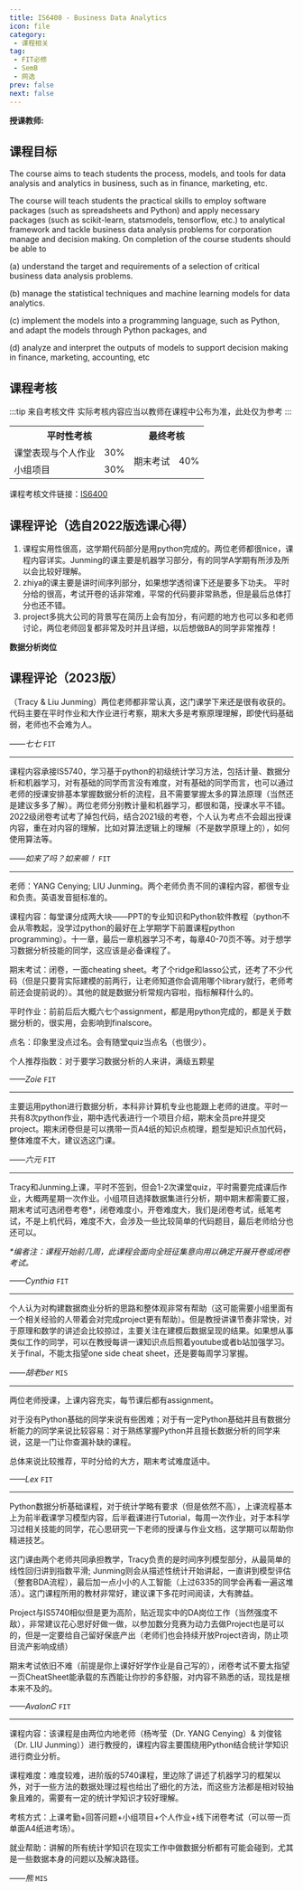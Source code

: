 ```yaml
---
title: IS6400 - Business Data Analytics
icon: file
category:
 - 课程相关
tag:
 - FIT必修
 - SemB
 - 网选
prev: false
next: false
---
```


**授课教师:**

<VPBanner
  title = "刘俊铭（Prof. LIU Junming）"
  content = "Assistant Professor"
  logo = "https://www.cb.cityu.edu.hk/portfolio/photos/xjunmiliu.jpg.pagespeed.ic.iYN90HXQeP.webp"
  :actions = '[  
        {
            text: "详细信息",
            link: "https://www.cb.cityu.edu.hk/People-and-Research/People/People-Details?eid=junmiliu"
        },
    ]'
/>
<!-- more -->

## 课程目标

The course aims to teach students the process, models, and tools for data analysis and analytics in business, such as in finance, marketing, etc.  

The course will teach students the practical skills to employ software packages (such as spreadsheets and Python) and apply necessary packages (such as scikit-learn, statsmodels, tensorflow, etc.) to analytical framework and tackle business data analysis problems for corporation manage and decision making.  On completion of the course students should be able to

(a) understand the target and requirements of a selection of critical business data analysis problems.

(b) manage the statistical techniques and machine learning models for data analytics.

(c) implement the models into a programming language, such as Python, and adapt the models through Python packages, and

(d) analyze and interpret the outputs of models to support decision making in finance, marketing, accounting, etc

## 课程考核

:::tip 来自考核文件
实际考核内容应当以教师在课程中公布为准，此处仅为参考
:::

<table>
    <tr>
        <th colspan=2>
            平时性考核
        </th>
        <th colspan=2>
            最终考核
        </th>
    </tr>
    <tr>
        <td>
            课堂表现与个人作业
        </td>
        <td>
            30%
        </td>
        <td rowspan=2>
            期末考试
        </td>
        <td rowspan=2>
            40%
        </td>
    </tr>
    <tr>
        <td>
            小组项目
        </td>
        <td>
            30%
        </td>
    </tr>
</table>

课程考核文件链接：[IS6400](https://www.cityu.edu.hk/catalogue/pg/202324/course/IS6400.pdf)

## 课程评论（选自2022版选课心得）

1. 课程实用性很高，这学期代码部分是用python完成的。两位老师都很nice，课程内容详实。Junming的课主要是机器学习部分，有的同学A学期有所涉及所以会比较好理解。
2. zhiya的课主要是讲时间序列部分，如果想学透彻课下还是要多下功夫。 平时分给的很高，考试开卷的话非常难，平常的代码要非常熟悉，但是最后总体打分也还不错。
3. project多挑大公司的背景写在简历上会有加分，有问题的地方也可以多和老师讨论，两位老师回复都非常及时并且详细，以后想做BA的同学非常推荐！

**数据分析岗位**

## 课程评论（2023版）

（Tracy & Liu Junming）两位老师都非常认真，这门课学下来还是很有收获的。代码主要在平时作业和大作业进行考察，期末大多是考察原理理解，即使代码基础弱，老师也不会难为人。

_——七七_ `FIT`

---

课程内容承接IS5740，学习基于python的初级统计学习方法，包括计量、数据分析和机器学习，对有基础的同学而言没有难度，对有基础的同学而言，也可以通过老师的授课安排基本掌握数据分析的流程，且不需要掌握太多的算法原理（当然还是建议多多了解）。两位老师分别教计量和机器学习，都很和蔼，授课水平不错。2022级闭卷考试考了掉包代码，结合2021级的考卷，个人认为考点不会超出授课内容，重在对内容的理解，比如对算法逻辑上的理解（不是数学原理上的），如何使用算法等。

_——如来了吗？如来嘛！_ `FIT`

---

老师：YANG Cenying; LIU Junming。两个老师负责不同的课程内容，都很专业和负责。英语发音挺标准的。

课程内容：每堂课分成两大块——PPT的专业知识和Python软件教程（python不会从零教起，没学过python的最好在上学期学下前置课程python programming）。十一章，最后一章机器学习不考，每章40-70页不等。对于想学习数据分析技能的同学，这应该是必备课程了。

期末考试：闭卷，一面cheating sheet。考了个ridge和lasso公式，还考了不少代码（但是只要背实际建模的前两行，让老师知道你会调用哪个library就行，老师考前还会提前说的）。其他的就是数据分析常规内容啦，指标解释什么的。

平时作业：前前后后大概六七个assignment，都是用python完成的，都是关于数据分析的，很实用，会影响到finalscore。

点名：印象里没点过名。会有随堂quiz当点名（也很少）。

个人推荐指数：对于要学习数据分析的人来讲，满级五颗星

_——Zoie_ `FIT`

---

主要运用python进行数据分析，本科非计算机专业也能跟上老师的进度。平时一共有8次python作业，期中选代表进行一个项目介绍，期末全员pre并提交project。期末闭卷但是可以携带一页A4纸的知识点梳理，题型是知识点加代码，整体难度不大，建议选这门课。

_——六元_ `FIT`

---
Tracy和Junming上课，平时不签到，但会1-2次课堂quiz，平时需要完成课后作业，大概两星期一次作业。小组项目选择数据集进行分析，期中期末都需要汇报，期末考试可选闭卷考卷*，闭卷难度小，开卷难度大，我们是闭卷考试，纸笔考试，不是上机代码，难度不大，会涉及一些比较简单的代码题目，最后老师给分也还可以。

_*编者注：课程开始前几周，此课程会面向全班征集意向用以确定开展开卷或闭卷考试。_

_——Cynthia_ `FIT`

---

个人认为对构建数据商业分析的思路和整体观非常有帮助（这可能需要小组里面有一个相关经验的人带着会对完成project更有帮助）。但是教授讲课节奏非常快，对于原理和数学的讲述会比较掠过，主要关注在建模后数据呈现的结果。如果想从事类似工作的同学，可以在教授每讲一课知识点后照着youtube或者b站加强学习。关于final，不能太指望one side cheat sheet，还是要每周学习掌握。

_——胡老ber_ `MIS`

---

两位老师授课，上课内容充实，每节课后都有assignment。

对于没有Python基础的同学来说有些困难；对于有一定Python基础并且有数据分析能力的同学来说比较容易：对于熟练掌握Python并且擅长数据分析的同学来说，这是一门让你查漏补缺的课程。

总体来说比较推荐，平时分给的大方，期末考试难度适中。

_——Lex_ `FIT`

---

Python数据分析基础课程，对于统计学略有要求（但是依然不高），上课流程基本上为前半截课学习模型内容，后半截课进行Tutorial，每周一次作业，对于本科学习过相关技能的同学，花心思研究一下老师的授课与作业文档，这学期可以帮助你精进技艺。

这门课由两个老师共同承担教学，Tracy负责的是时间序列模型部分，从最简单的线性回归讲到指数平滑; Junming则会从描述性统计开始讲起，一直讲到模型评估（整套BDA流程），最后加一点小小的人工智能（上过6335的同学会再看一遍这堆活）。这门课程所用的教材非常好，建议课下多花时间阅读，大有脾益。

Project与IS5740相似但是更为高阶，贴近现实中的DA岗位工作（当然强度不敌），非常建议花心思好好做一做，以参加数分竞赛为动力去做Project也是可以的，但是一定要给自己留好保底产出（老师们也会持续开放Project咨询，防止项目流产影响成绩）

期末考试依旧不难（前提是你上课好好学作业是自己写的），闭卷考试不要太指望一页CheatSheet能承载的东西能让你抄的多舒服，对内容不熟悉的话，现找是根本来不及的。

_——AvalonC_ `FIT`

---

课程内容：该课程是由两位内地老师（杨岑莹（Dr. YANG Cenying）& 刘俊铭（Dr. LIU Junming））进行教授的，课程内容主要围绕用Python结合统计学知识进行商业分析。

课程难度：难度较难，进阶版的5740课程，里边除了讲述了机器学习的框架以外，对于一些方法的数据处理过程也给出了细化的方法，而这些方法都是相对较抽象且难的，需要有一定的统计学知识才较好理解。

考核方式：上课考勤+回答问题+小组项目+个人作业+线下闭卷考试（可以带一页单面A4纸进考场）。

就业帮助：讲解的所有统计学知识在现实工作中做数据分析都有可能会碰到，尤其是一些数据本身的问题以及解决路径。

_——熊_ `MIS`
